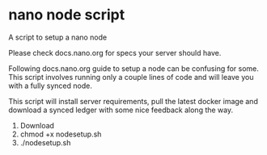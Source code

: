 # nano node script
A script to setup a nano node

Please check docs.nano.org for specs your server should have.

Following docs.nano.org guide to setup a node can be confusing for some. 
This script involves running only a couple lines of code and will leave you with a fully synced node.


This script will install server requirements, pull the latest docker image and download a synced ledger with some nice feedback along the way. 


1) Download
2) chmod +x nodesetup.sh
3) ./nodesetup.sh

